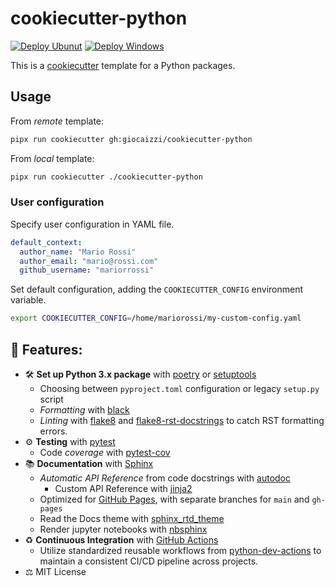 # cookiecutter-python

[![Deploy Ubunut](https://github.com/giocaizzi/cookiecutter-python/actions/workflows/deployment.yml/badge.svg)](https://github.com/giocaizzi/cookiecutter-python/actions/workflows/deployment.yml)
[![Deploy Windows](https://github.com/giocaizzi/cookiecutter-python/actions/workflows/deployment-win.yml/badge.svg)](https://github.com/giocaizzi/cookiecutter-python/actions/workflows/deployment-win.yml)

This is a [cookiecutter](https://github.com/cookiecutter/cookiecutter) template for a Python packages.

## Usage

From *remote* template:

```bash
pipx run cookiecutter gh:giocaizzi/cookiecutter-python
```

From *local* template:

```bash
pipx run cookiecutter ./cookiecutter-python
```      

### User configuration

Specify user configuration in YAML file.

```yaml
default_context:
  author_name: "Mario Rossi"
  author_email: "mario@rossi.com"
  github_username: "mariorrossi"
```

Set default configuration, adding the `COOKIECUTTER_CONFIG` environment variable.
```bash
export COOKIECUTTER_CONFIG=/home/mariorossi/my-custom-config.yaml
```

## 🍬 Features:

- 🛠 **Set up Python 3.x package** with [poetry]() or [setuptools](https://setuptools.readthedocs.io/en/latest/)
    - Choosing between `pyproject.toml` configuration or legacy `setup.py` script
    - *Formatting* with [black](https://github.com/psf/black)
    - *Linting* with [flake8](https://flake8.pycqa.org/en/latest/) and [flake8-rst-docstrings](https://github.com/peterjc/flake8-rst-docstrings/tree/master) to catch RST formatting errors.
- ⚙️ **Testing** with [pytest](https://docs.pytest.org/en/latest/)
    - Code *coverage* with [pytest-cov](https://pytest-cov.readthedocs.io/en/latest/)
- 📚 **Documentation** with [Sphinx](http://www.sphinx-doc.org/en/master/)
    - *Automatic API Reference* from code docstrings with [autodoc](https://www.sphinx-doc.org/en/master/man/sphinx-apidoc.html)
        - Custom API Reference with [jinja2](https://jinja.palletsprojects.com)
    - Optimized for [GitHub Pages](https://pages.github.com/), with separate branches for `main` and `gh-pages`
    - Read the Docs theme with [sphinx_rtd_theme](https://sphinx-rtd-theme.readthedocs.io/en/stable/)
    - Render jupyter notebooks with [nbsphinx](https://nbsphinx.readthedocs.io/en/latest/)
- ♻️ **Continuous Integration** with [GitHub Actions](
    https://docs.github.com/en/actions)
    - Utilize standardized reusable workflows from [python-dev-actions](https://github.com/giocaizzi/python-dev-actions) to maintain a consistent CI/CD pipeline across projects.
- ⚖️ MIT License

